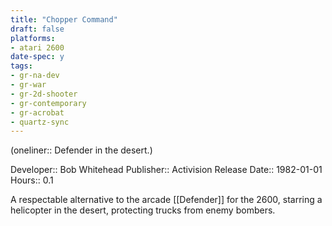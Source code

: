 ```yaml
---
title: "Chopper Command"
draft: false
platforms:
- atari 2600
date-spec: y
tags:
- gr-na-dev
- gr-war 
- gr-2d-shooter 
- gr-contemporary 
- gr-acrobat
- quartz-sync
---
```


(oneliner:: Defender in the desert.)

Developer:: Bob Whitehead
Publisher:: Activision
Release Date:: 1982-01-01
Hours:: 0.1

A respectable alternative to the arcade [[Defender]] for the 2600, starring a helicopter in the desert, protecting trucks from enemy bombers.